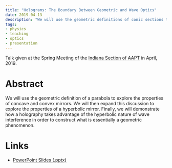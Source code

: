 ```yaml
---
title: "Holograms: The Boundary Between Geometric and Wave Optics"
date: 2019-04-13
description: "We will use the geometric definitions of conic sections to explore the properties of concave, convex, and hyperbolic mirrors. We will use this to demonstrate how holography takes advantage of wave interference in order to construct what is essentially a geometric phenomenon."
tags:
- physics
- teaching
- optics
- presentation
---
```


Talk given at the Spring Meeting of the [Indiana Section of AAPT](http://www.inaapt.org/) in April, 2019.

# Abstract

We will use the geometric definition of a parabola to explore the properties of concave and convex mirrors. We will then expand this discussion to explore the properties of a hyperbolic mirror. Finally, we will demonstrate how a holography takes advantage of the hyperbolic nature of wave interference in order to construct what is essentially a geometric phenomenon.


# Links

 * [PowerPoint Slides (.pptx)](holograms.pptx)